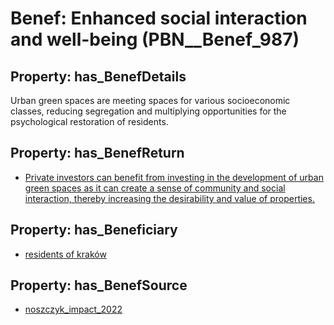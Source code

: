 # Benef: __Enhanced social interaction and well-being__ (PBN__Benef_987)

## Property: has_BenefDetails

Urban green spaces are meeting spaces for various socioeconomic classes, reducing segregation and multiplying opportunities for the psychological restoration of residents.

## Property: has_BenefReturn

* [Private investors can benefit from investing in the development of urban green spaces as it can create a sense of community and social interaction, thereby increasing the desirability and value of properties.](../BenefReturn/PBN__BenefReturn_1091)

## Property: has_Beneficiary

* [residents of kraków](../Stakeholder/PBN__Stakeholder_392)

## Property: has_BenefSource

* [noszczyk_impact_2022](../Article/PBN__Article_203)


